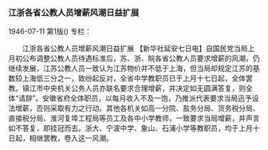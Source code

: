 ### 江浙各省公教人员增薪风潮日益扩展

1946-07-11
第1版()
专栏：

　　江浙各省公教人员增薪风潮日益扩展
    【新华社延安七日电】自国民党当局上月初公布调整公教人员待遇标准后，苏、浙、皖各省公教人员要求增薪的风潮，仍继续发展，江苏公教人员一致认为江苏物价并不低于上海，但当局却规定江苏的基数较上海低三分之一，致纷起反对，全省中学教职员已于上月十七日起，全体罢教。镇江市中央机关公务人员亦联名要求合理增薪，并决定如无圆满答复，则全体“请辞”。安徽省府全体职员，以每月收入不及一饱，乃推派代表要求当局迅予设法增薪，否则采取有力之行动。其他各机关如高一分院、盐务分局、货务税分局、直接税分局、淮河复埠工程局等员工及各中小学教师，一致要求当局增薪，并声言如不答复，即挂冠而去。浙大、宁波中学、象山、石浦小学等教职员，均于上月十日起，相继罢教，卷入这一风潮。
